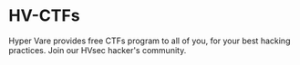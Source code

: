 # HV-CTFs
Hyper Vare provides free CTFs program to all of you, for your best hacking practices. Join our HVsec hacker's community.
